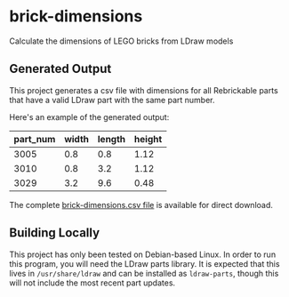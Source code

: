 # brick-dimensions

Calculate the dimensions of LEGO bricks from LDraw models

## Generated Output

This project generates a csv file with dimensions for all Rebrickable parts that have a valid LDraw part with the same part number.

Here's an example of the generated output:

| part_num | width | length | height |
|----------|-------|--------|--------|
| 3005     | 0.8   | 0.8    | 1.12   |
| 3010     | 0.8   | 3.2    | 1.12   |
| 3029     | 3.2   | 9.6    | 0.48   |

The complete [brick-dimensions.csv file](https://jncraton.github.io/brick-dimensions/brick-dimensions.csv) is available for direct download.

## Building Locally

This project has only been tested on Debian-based Linux. In order to run this program, you will need the LDraw parts library. It is expected that this lives in `/usr/share/ldraw` and can be installed as `ldraw-parts`, though this will not include the most recent part updates.
